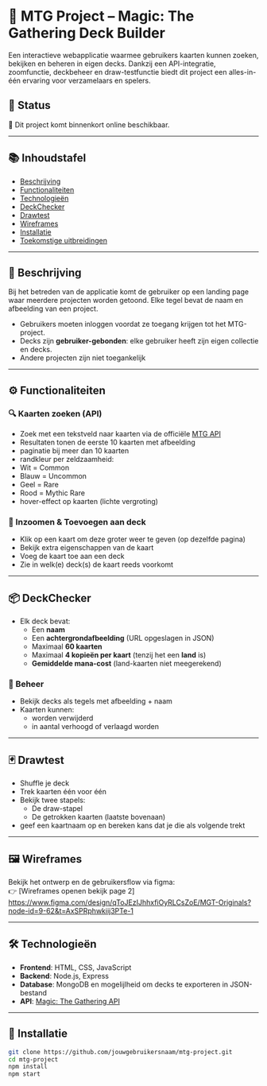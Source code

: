 # 🧙 MTG Project – Magic: The Gathering Deck Builder

Een interactieve webapplicatie waarmee gebruikers kaarten kunnen zoeken, bekijken en beheren in eigen decks. Dankzij een API-integratie, zoomfunctie, deckbeheer en draw-testfunctie biedt dit project een alles-in-één ervaring voor verzamelaars en spelers.

## 📌 Status
🚧 Dit project komt binnenkort online beschikbaar.

---

## 📚 Inhoudstafel
- [Beschrijving](#beschrijving)
- [Functionaliteiten](#functionaliteiten)
- [Technologieën](#technologieën)
- [DeckChecker](#deckchecker)
- [Drawtest](#drawtest)
- [Wireframes](#wireframes)
- [Installatie](#installatie)
- [Toekomstige uitbreidingen](#toekomstige-uitbreidingen)

---

## 📝 Beschrijving

Bij het betreden van de applicatie komt de gebruiker op een landing page waar meerdere projecten worden getoond. Elke tegel bevat de naam en afbeelding van een project.

- Gebruikers moeten inloggen voordat ze toegang krijgen tot het MTG-project.
- Decks zijn **gebruiker-gebonden**: elke gebruiker heeft zijn eigen collectie en decks.
- Andere projecten zijn niet toegankelijk

---

## ⚙️ Functionaliteiten

### 🔍 Kaarten zoeken (API)
- Zoek met een tekstveld naar kaarten via de officiële [MTG API](https://docs.magicthegathering.io/)
- Resultaten tonen de eerste 10 kaarten met afbeelding
-  paginatie bij meer dan 10 kaarten
-  randkleur per zeldzaamheid:
  - Wit = Common
  - Blauw = Uncommon
  - Geel = Rare
  - Rood = Mythic Rare
-  hover-effect op kaarten (lichte vergroting)

### 🔎 Inzoomen & Toevoegen aan deck
- Klik op een kaart om deze groter weer te geven (op dezelfde pagina)
- Bekijk extra eigenschappen van de kaart
- Voeg de kaart toe aan een deck
- Zie in welk(e) deck(s) de kaart reeds voorkomt

---

## 📦 DeckChecker

- Elk deck bevat:
  - Een **naam**
  - Een **achtergrondafbeelding** (URL opgeslagen in JSON)
  - Maximaal **60 kaarten**
  - Maximaal **4 kopieën per kaart** (tenzij het een **land** is)
  - **Gemiddelde mana-cost** (land-kaarten niet meegerekend)

### 🔧 Beheer
- Bekijk decks als tegels met afbeelding + naam
- Kaarten kunnen:
  - worden verwijderd
  - in aantal verhoogd of verlaagd worden

---

## 🃏 Drawtest

- Shuffle je deck
- Trek kaarten één voor één
- Bekijk twee stapels:
  - De draw-stapel
  - De getrokken kaarten (laatste bovenaan)
- geef een kaartnaam op en bereken kans dat je die als volgende trekt

---

## 🖼️ Wireframes

Bekijk het ontwerp en de gebruikersflow via figma:  
👉 [Wireframes openen bekijk page 2] https://www.figma.com/design/qToJEzIJhhxfiOyRLCsZoE/MGT-Originals?node-id=9-62&t=AxSPRphwkiij3PTe-1

---

## 🛠️ Technologieën
- **Frontend**: HTML, CSS, JavaScript
- **Backend**: Node.js, Express
- **Database**:  MongoDB en mogelijlheid om decks te exporteren in JSON-bestand
- **API**: [Magic: The Gathering API](https://docs.magicthegathering.io/)

---

## 🚀 Installatie

```bash
git clone https://github.com/jouwgebruikersnaam/mtg-project.git
cd mtg-project
npm install
npm start
